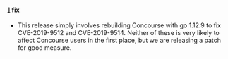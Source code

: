 #### <sub><sup><a name="v542-note-1" href="#v542-note-1">:link:</a></sup></sub> fix

* This release simply involves rebuilding Concourse with go 1.12.9 to fix CVE-2019-9512 and CVE-2019-9514. Neither of these is very likely to affect Concourse users in the first place, but we are releasing a patch for good measure.
